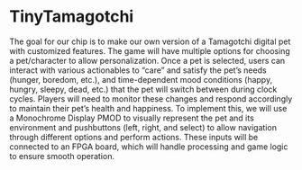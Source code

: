 # TinyTamagotchi

The goal for our chip is to make our own version of a Tamagotchi digital pet with customized features. The game will have multiple options for choosing a pet/character to allow personalization. Once a pet is selected, users can interact with various actionables to “care” and satisfy the pet’s needs (hunger, boredom, etc.), and time-dependent mood conditions (happy, hungry, sleepy, dead, etc.) that the pet will switch between during clock cycles. Players will need to monitor these changes and respond accordingly to maintain their pet’s health and happiness. To implement this, we will use a Monochrome Display PMOD to visually represent the pet and its environment and pushbuttons (left, right, and select) to allow navigation through different options and perform actions. These inputs will be connected to an FPGA board, which will handle processing and game logic to ensure smooth operation.
